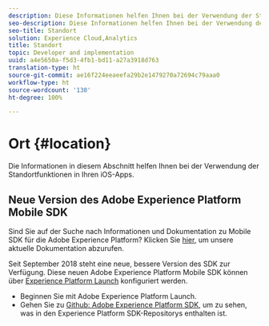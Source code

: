 ```yaml
---
description: Diese Informationen helfen Ihnen bei der Verwendung der Standortfunktionen in Ihren iOS-Apps.
seo-description: Diese Informationen helfen Ihnen bei der Verwendung der Standortfunktionen in Ihren iOS-Apps.
seo-title: Standort
solution: Experience Cloud,Analytics
title: Standort
topic: Developer and implementation
uuid: a4e5650a-f5d3-4fb1-bd11-a27a3918d763
translation-type: ht
source-git-commit: ae16f224eeaeefa29b2e1479270a72694c79aaa0
workflow-type: ht
source-wordcount: '130'
ht-degree: 100%

---
```



# Ort {#location}

Die Informationen in diesem Abschnitt helfen Ihnen bei der Verwendung der Standortfunktionen in Ihren iOS-Apps.

## Neue Version des Adobe Experience Platform Mobile SDK

Sind Sie auf der Suche nach Informationen und Dokumentation zu Mobile SDK für die Adobe Experience Platform? Klicken Sie [hier](https://aep-sdks.gitbook.io/docs/), um unsere aktuelle Dokumentation abzurufen.

Seit September 2018 steht eine neue, bessere Version des SDK zur Verfügung. Diese neuen Adobe Experience Platform Mobile SDK können über [Experience Platform Launch](https://www.adobe.com/de/experience-platform/launch.html) konfiguriert werden.

* Beginnen Sie mit Adobe Experience Platform Launch.
* Gehen Sie zu [Github: Adobe Experience Platform SDK](https://github.com/Adobe-Marketing-Cloud/acp-sdks), um zu sehen, was in den Experience Platform SDK-Repositorys enthalten ist.
